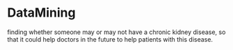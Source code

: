 # DataMining
finding whether someone may or may not have a chronic kidney disease, so that it could help doctors in the future to help patients with this disease.
